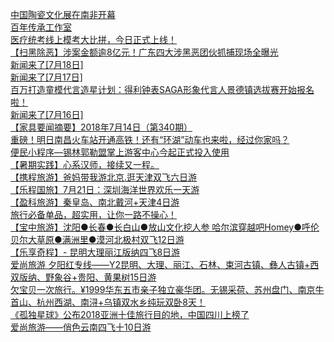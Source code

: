  
[中国陶瓷文化展在南非开幕](http://www.dianyue.me/archives/972/4l96ysx1ko426wxf/)  
[百年传承工作室](http://www.dianyue.me/archives/652/zc2c1hqmdt18vn9p/)  
[医疗统考线上模考大比拼，今日正式上线！](http://www.dianyue.me/archives/269/yjbsaubwsh18bqh5/)  
[【扫黑除恶】涉案金额逾8亿元！广东四大涉黑恶团伙抓捕现场全曝光](http://www.dianyue.me/archives/240/etz0c587cn98z41x/)  
[新闻来了[7月18日]](http://www.dianyue.me/archives/387/wl3f9zwy7eewab2w/)  
[新闻来了[7月17日]](http://www.dianyue.me/archives/344/8l3b0i9wb1909wp2/)  
[百万打造童模代言造星计划：得利钟表SAGA形象代言人景德镇选拔赛开始报名啦！](http://www.dianyue.me/archives/554/1ahde2dno02tg381/)  
[新闻来了[7月16日]](http://www.dianyue.me/archives/325/eyv64yubowhstob8/)  
[【家具要闻摘要】2018年7月14日（第340期）](http://www.dianyue.me/archives/457/3g9fqkupcb422xeb/)  
[重磅！明日南昌火车站开通高铁！还有“环湖”动车也来啦，经过你家吗？](http://www.dianyue.me/archives/312/5n7nfqmaw5qkm1ei/)  
[便民小程序—锡林郭勒盟掌上游客中心今起正式投入使用](http://www.dianyue.me/archives/651/leam2jw0i9il8xzn/)  
[【暑期实践】心系汉师，接续又一程。](http://www.dianyue.me/archives/351/bwgc94p42zbgogdi/)  
[【携程旅游】爸妈带我游北京.逛天津双飞六日游](http://www.dianyue.me/archives/174/w13k3wt46alqrykp/)  
[【乐程国旅】7月21日：深圳海洋世界欢乐一天游](http://www.dianyue.me/archives/852/9vh4ccdundsr58lg/)  
[【盈科旅游】秦皇岛、南北戴河+天津4日游](http://www.dianyue.me/archives/127/m59j8k7b3618diyu/)  
[旅行必备单品，超实用，让你一路不操心！](http://www.dianyue.me/archives/836/nu2zpm3rnazciaqm/)  
[【宝中旅游】沈阳●长春●长白山●放山文化挖人参 哈尔滨穿越吧Homey●呼伦贝尔大草原●满洲里●漠河北极村双飞12日游](http://www.dianyue.me/archives/823/w218hxhlpxhlsd98/)  
[【乐享奇程】- 昆明大理丽江版纳四飞8日游](http://www.dianyue.me/archives/791/6bxdbsts3x9j1dqz/)  
[爱尚旅游 夕阳红专线——Y2昆明、大理、丽江、石林、束河古镇、彝人古镇+西双版纳、野象谷+贵阳、黄果树15日游](http://www.dianyue.me/archives/099/da4ytn4omeuapbtm/)  
[欠宝贝一次旅行。¥1999华东五市亲子独立豪华团。无锡采荷、苏州盘门、南京牛首山、杭州西湖、南浔+乌镇双水乡纯玩双卧8天！](http://www.dianyue.me/archives/152/5ry0zxhkxudn4soh/)  
[《孤独星球》公布2018亚洲十佳旅行目的地，中国四川上榜了](http://www.dianyue.me/archives/416/5kt5mkewvdvyolv4/)  
[爱尚旅游——俏色云南四飞十10日游](http://www.dianyue.me/archives/947/3oxgthyihysa3njh/)